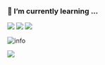 ### 🌱 I’m currently learning ...

[![](https://img.shields.io/badge/-Java-007396?style=flat-square&logo=java&logoColor=ffffff)](https://reactjs.org/)
[![](https://img.shields.io/badge/-WeChat-07C160?style=flat-square&logo=WeChat&logoColor=ffffff)](https://reactjs.org/)
[![](https://img.shields.io/badge/-QQ-EB1923?style=flat-square&logo=QQ&logoColor=ffffff)](https://reactjs.org/)

![info](https://github-readme-stats.vercel.app/api?username=viwcy&show_icons=true&count_private=true&hide=prs&theme=default_repocard)


![](https://visitor-badge.glitch.me/badge?page_id=viwcy.readme)
